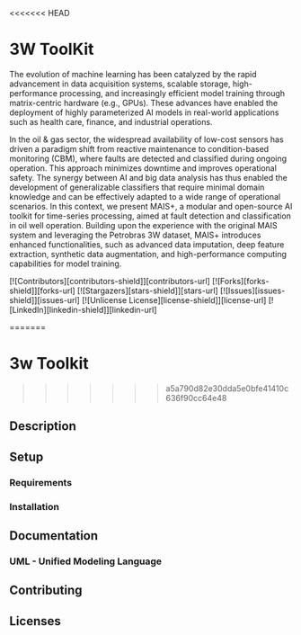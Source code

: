 <<<<<<< HEAD
# 3W ToolKit

<!-- ref: https://github.com/othneildrew/Best-README-Template/tree/main -->

<!-- label-->
<a id="readme-top"></a>
The evolution of machine learning has been catalyzed by the rapid advancement in data acquisition systems, scalable storage, high-performance processing, and increasingly efficient model training through matrix-centric hardware (e.g., GPUs). These advances have enabled the deployment of highly parameterized AI models in real-world applications such as health care, finance, and industrial operations.


In the oil & gas sector, the widespread availability of low-cost sensors has driven a paradigm shift from reactive maintenance to condition-based monitoring (CBM), where faults are detected and classified during ongoing operation. This approach minimizes downtime and improves operational safety. The synergy between AI and big data analysis has thus enabled the development of generalizable classifiers that require minimal domain knowledge and can be effectively adapted to a wide range of operational scenarios.
In this context, we present MAIS+, a modular and open-source AI toolkit for time-series processing, aimed at fault detection and classification in oil well operation. Building upon the experience with the original MAIS system and leveraging the Petrobras 3W dataset, MAIS+ introduces enhanced functionalities, such as advanced data imputation, deep feature extraction, synthetic data augmentation, and high-performance computing capabilities for model training.


<!-- PROJECT SHIELDS -->
<!--
*** I'm using markdown "reference style" links for readability.
*** Reference links are enclosed in brackets [ ] instead of parentheses ( ).
*** See the bottom of this document for the declaration of the reference variables
*** for contributors-url, forks-url, etc. This is an optional, concise syntax you may use.
*** https://www.markdownguide.org/basic-syntax/#reference-style-links
-->
[![Contributors][contributors-shield]][contributors-url]
[![Forks][forks-shield]][forks-url]
[![Stargazers][stars-shield]][stars-url]
[![Issues][issues-shield]][issues-url]
[![Unlicense License][license-shield]][license-url]
[![LinkedIn][linkedin-shield]][linkedin-url]

=======
# 3w Toolkit
>>>>>>> a5a790d82e30dda5e0bfe41410c636f90cc64e48

## Description

## Setup

### Requirements

### Installation

## Documentation

### UML - Unified Modeling Language

## Contributing

## Licenses
